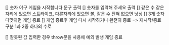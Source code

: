 [] 숫자 야구 게임을 시작합니다 문구 출력
[] 숫자를 입력해 주세요 출력
[] 같은 수 같은 자리에 있으면 스트라이크, 다른자리에 있으면 볼, 같은 수 전혀 없으면 낫싱
[] 3개 숫자 다맞히면 게임 종료
[] 게임 종료후 게임 다시 시작하거나 완전히 종료 => 재시작/종료 구분 1과 2중 하나의 수로

[] 잘못된 값 입력한 경우 throw문을 사용해 예외 발생 게임 종료